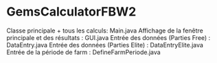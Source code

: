 # GemsCalculatorFBW2
Classe principale + tous les calculs: Main.java
Affichage de la fenêtre principale et des résultats : GUI.java
Entrée des données (Parties Free) : DataEntry.java
Entrée des données (Parties Elite) : DataEntryElite.java
Entrée de la période de farm : DefineFarmPeriode.java

